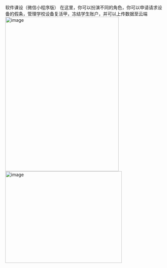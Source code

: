 
软件课设（微信小程序版）
在这里，你可以扮演不同的角色，你可以申请请求设备的假条，管理学校设备复活甲，冻结学生账户，并可以上传数据至云端
<img width="357" height="487" alt="image" src="https://github.com/user-attachments/assets/52603911-6723-4663-9538-8704bb8e1c00" />
<img width="367" height="289" alt="image" src="https://github.com/user-attachments/assets/9bbe0c41-f261-4955-adb1-5e75dd7bae77" />
